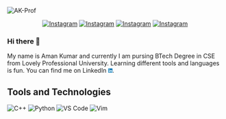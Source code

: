 ![AK-Prof](https://user-images.githubusercontent.com/54282666/126887713-1344fa1c-0edf-4f90-847b-da222f6d66e1.png)

<p align="center">
<!--   <a href="https://www.instagram.com/hmm_me_aman/"><img src="img/instagram.png" alt="Instagram" width="20px" height="20px"></img></a>
  <a href="https://www.linkedin.com/in/ak74458"><img src="img/linkedin.png" alt="Instagram" width="20px" height="20px"></img></a>
  <a href="https://www.codechef.com/users/amankr74458"><img src="img/codechef-1324440139527402917_512.png" alt="Instagram" width="20px" height="20px"></img></a>
  <a href="https://codeforces.com/profile/AMAN74458"><img src="img/codeforces-1324440139959685960_512.png" alt="Instagram" width="20px" height="20px"></img></a> -->
  <a href="https://www.instagram.com/hmm_me_aman/"><img src="https://img.shields.io/badge/Instagram-E4405F?style=for-the-badge&logo=instagram&logoColor=white" alt="Instagram"></img></a>
    <a href="https://www.linkedin.com/in/ak74458"><img src="https://img.shields.io/badge/LinkedIn-0077B5?style=for-the-badge&logo=linkedin&logoColor=white" alt="Instagram"></img></a>
  <a href="https://www.codechef.com/users/amankr74458"><img src="https://img.shields.io/badge/Codeforces-C8232C?style=for-the-badge&logo=Codeforces&logoColor=white" alt="Instagram"></img></a>
  <a href="https://codeforces.com/profile/AMAN74458"><img src="https://img.shields.io/badge/Codechef-5B4638?style=for-the-badge&logo=CodeChef&logoColor=white" alt="Instagram"></img></a>
  
</p>

### Hi there 👋

My name is Aman Kumar and currently I am pursing BTech Degree in CSE from Lovely Professional University. Learning different tools and languages is fun. You can find me on LinkedIn <a href="https://www.linkedin.com/in/ak74458"><img src="img/linkedin.png" alt="Instagram" width="10px" height="10px"></img></a>.

## Tools and Technologies
![C++](https://img.shields.io/badge/C%2B%2B-00599C?style=for-the-badge&logo=c%2B%2B&logoColor=white)
![Python](https://img.shields.io/badge/Python-3776AB?style=for-the-badge&logo=python&logoColor=white)
![VS Code](https://img.shields.io/badge/Visual_Studio_Code-0078D4?style=for-the-badge&logo=visual%20studio%20code&logoColor=white)
![Vim](https://img.shields.io/badge/VIM-%2311AB00.svg?&style=for-the-badge&logo=vim&logoColor=white)

<!--
**AmanKrr/AmanKrr** is a ✨ _special_ ✨ repository because its `README.md` (this file) appears on your GitHub profile.

Here are some ideas to get you started:

- 🔭 I’m currently working on ...
- 🌱 I’m currently learning ...
- 👯 I’m looking to collaborate on ...
- 🤔 I’m looking for help with ...
- 💬 Ask me about ...
- 📫 How to reach me: ...
- 😄 Pronouns: ...
- ⚡ Fun fact: ...
-->
